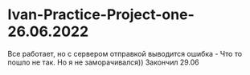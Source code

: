 # Ivan-Practice-Project-one-26.06.2022

Все работает, но с сервером отправкой выводится ошибка  - Что то пошло не так. Но я не заморачивался))
Закончил 29.06
